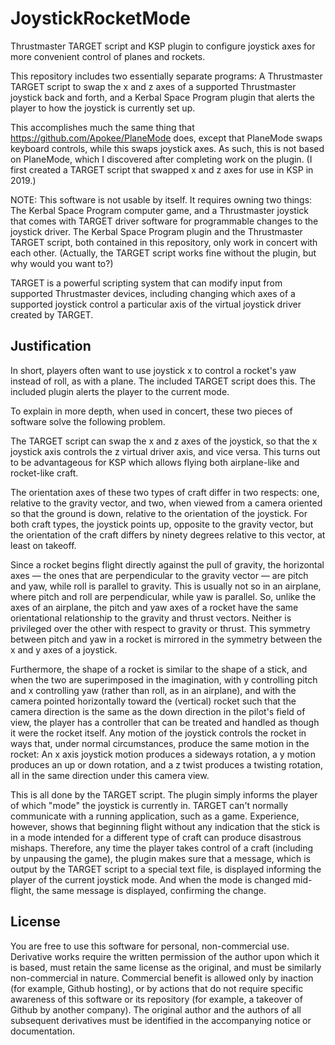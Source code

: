 # JoystickRocketMode
Thrustmaster TARGET script and KSP plugin to configure joystick axes for more convenient control of planes and rockets.

This repository includes two essentially separate programs: A Thrustmaster TARGET script to swap the x and z
axes of a supported Thrustmaster joystick back and forth, and a Kerbal Space Program plugin that alerts the player to
how the joystick is currently set up.

This accomplishes much the same thing that https://github.com/Apokee/PlaneMode does, except that PlaneMode
swaps keyboard controls, while this swaps joystick axes. As such, this is not based on PlaneMode, which I discovered
after completing work on the plugin. (I first created a TARGET script that swapped x and z axes for use in KSP in 2019.)

NOTE: This software is not usable by itself. It requires owning two things: The Kerbal Space Program computer game,
and a Thrustmaster joystick that comes with TARGET driver software for programmable changes to the joystick driver.
The Kerbal Space Program plugin and the Thrustmaster TARGET script, both contained in this repository, only work in
concert with each other. (Actually, the TARGET script works fine without the plugin, but why would you want to?)

TARGET is a powerful scripting system that can modify input from supported Thrustmaster devices, 
including changing which axes of a supported joystick control a particular axis of the virtual joystick 
driver created by TARGET. 

## Justification

In short, players often want to use joystick x to control a rocket's yaw instead of roll, as with a plane.
The included TARGET script does this. The included plugin alerts the player to the current mode. 

To explain in more depth, when used in concert, these two pieces of software solve the following problem.

The TARGET script can swap the x and z axes of the joystick, so
that the x joystick axis controls the z virtual driver axis, and vice versa. This turns out to be 
advantageous for KSP which allows flying both airplane-like and rocket-like craft. 

The orientation axes of these two types of craft differ in two respects: one, relative to the gravity 
vector, and two, when viewed from a camera oriented so that the ground is down, relative to the 
orientation of the joystick. For both craft types, the joystick points up, opposite to the gravity 
vector, but the orientation of the craft differs by ninety degrees relative to this vector, at least on 
takeoff.

Since a rocket begins flight directly against the pull of gravity, the horizontal axes — the ones that 
are perpendicular to the gravity vector — are pitch and yaw, while roll is parallel to gravity. This is 
usually not so in an airplane, where pitch and roll are perpendicular, while yaw is parallel. So, unlike 
the axes of an airplane, the pitch and yaw axes of a rocket have the same orientational relationship to 
the gravity and thrust vectors. Neither is privileged over the other with respect to gravity or thrust. 
This symmetry between pitch and yaw in a rocket is mirrored in the symmetry between the x and y axes of a 
joystick. 

Furthermore, the shape of a rocket is similar to the shape of a stick, and when the two are
superimposed in the imagination, with y controlling pitch and x controlling yaw (rather than roll, as in 
an airplane), and with the camera pointed horizontally toward the (vertical) rocket such that the camera 
direction is the same as the down direction in the pilot's field of view, the player has a controller that 
can be treated and handled as though it were the rocket itself. Any motion of the joystick controls the 
rocket in ways that, under normal circumstances, produce the same motion in the rocket: An x axis joystick
motion produces a sideways rotation, a y motion produces an up or down rotation, and a z twist produces a 
twisting rotation, all in the same direction under this camera view.

This is all done by the TARGET script. The plugin simply informs the player of which "mode" the joystick
is currently in. TARGET can't normally communicate with a running application, such as a game. Experience,
however, shows that beginning flight without any indication that the stick is in a mode intended for a
different type of craft can produce disastrous mishaps. Therefore, any time the player takes control of 
a craft (including by unpausing the game), the plugin makes sure that a message, which is output by the 
TARGET script to a special text file, is displayed informing the player of the current joystick mode. And
when the mode is changed mid-flight, the same message is displayed, confirming the change.

## License

You are free to use this software for personal, non-commercial use. Derivative works require the written permission 
of the author upon which it is based, must retain the same license as the original, and must be similarly 
non-commercial in nature. Commercial benefit is allowed only by inaction (for example, Github hosting), 
or by actions that do not require specific awareness of this software or its repository 
(for example, a takeover of Github by another company). The original author and the authors of all subsequent
derivatives must be identified in the accompanying notice or documentation.
